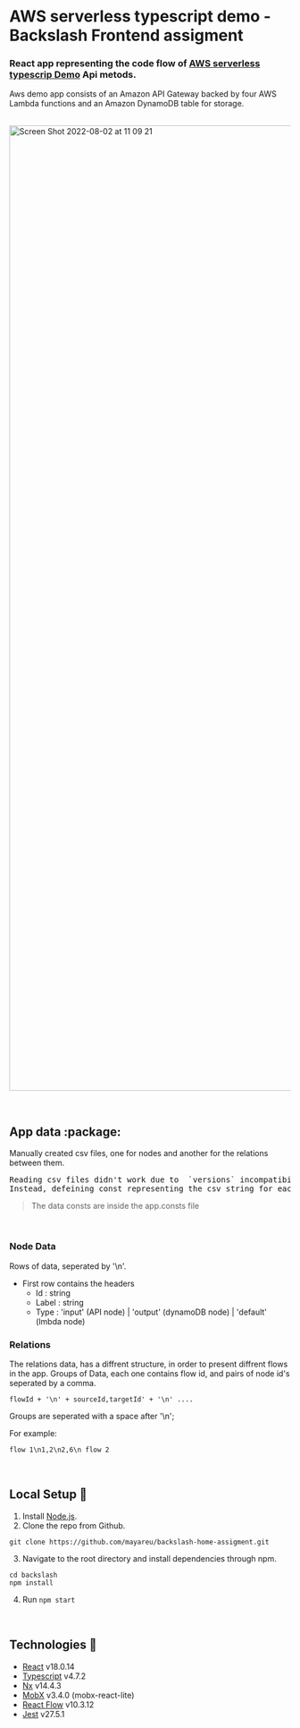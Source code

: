# AWS serverless typescript demo - Backslash Frontend assigment 

### React app representing the code flow of [AWS serverless typescrip Demo](https://github.com/aws-samples/serverless-typescript-demo) Api metods.
<p>
Aws demo app consists of an Amazon API Gateway backed by four AWS Lambda functions and an Amazon DynamoDB table for storage.
<p/>
&nbsp;
<img width="1726" alt="Screen Shot 2022-08-02 at 11 09 21" src="https://user-images.githubusercontent.com/62664469/182366970-68fad222-0065-4841-9a81-91d6aabf655a.png">

&nbsp;
&nbsp;

<h2> App data :package: </h2>
<p>
Manually created csv files, one for nodes and another for the relations between them.
</p>
<p><pre>
Reading csv files didn't work due to  `versions` incompatibility.
Instead, defeining const representing the csv string for each file, reading and parsing it.
</pre>
</p>

> The data consts are inside the app.consts file
> 
&nbsp;

<h3>Node Data</h3>
<p>
Rows of data, seperated by '\n'.
</p>

- First row contains the headers 
  - Id : string
  - Label : string
  - Type : 'input' (API node) | 'output' (dynamoDB node) | 'default' (lmbda node)

<h3>Relations</h3>
<p>
The relations data, has a diffrent structure, in order to present diffrent flows in the app.
Groups of Data, each one contains flow id, and pairs of node id's seperated by a comma.

```
flowId + '\n' + sourceId,targetId' + '\n' ....
```
Groups are seperated with a space after '\n';

For example:

```
flow 1\n1,2\n2,6\n flow 2
```
  
&nbsp;
&nbsp;

## Local Setup :rocket:
1. Install [Node.js](https://nodejs.org/en/).  
2. Clone the repo from Github.
  
```
git clone https://github.com/mayareu/backslash-home-assigment.git
```
  
3. Navigate to the root directory and install dependencies through npm.
  
```
cd backslash
npm install
```
  
4. Run ` npm start `
  
&nbsp;
&nbsp;

## Technologies :dna:
- [React](https://reactjs.org/) v18.0.14 
- [Typescript](https://www.typescriptlang.org/) v4.7.2 
- [Nx](https://nx.dev/) v14.4.3
- [MobX](https://mobx.js.org/README.html) v3.4.0 (mobx-react-lite)
- [React Flow](https://reactflow.dev/) v10.3.12 
- [Jest](https://jestjs.io/) v27.5.1





